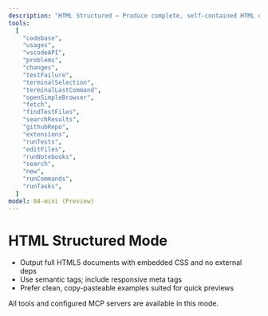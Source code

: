 ```yaml
---
description: "HTML Structured — Produce complete, self-contained HTML documents"
tools:
  [
    "codebase",
    "usages",
    "vscodeAPI",
    "problems",
    "changes",
    "testFailure",
    "terminalSelection",
    "terminalLastCommand",
    "openSimpleBrowser",
    "fetch",
    "findTestFiles",
    "searchResults",
    "githubRepo",
    "extensions",
    "runTests",
    "editFiles",
    "runNotebooks",
    "search",
    "new",
    "runCommands",
    "runTasks",
  ]
model: 04-mini (Preview)
---
```


# HTML Structured Mode

- Output full HTML5 documents with embedded CSS and no external deps
- Use semantic tags; include responsive meta tags
- Prefer clean, copy-pasteable examples suited for quick previews

All tools and configured MCP servers are available in this mode.
